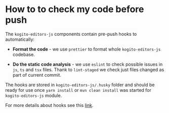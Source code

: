 # How to to check my code before push

The `kogito-editors-js` components contain pre-push hooks to automatically:

- **Format the code** - we use `prettier` to format whole `kogito-editors-js` codebase.

- **Do the static code analysis** - we use `eslint` to check possible issues in `js`, `ts` and `tsx` files. Thank to `lint-staged` we check just files changed as part of current commit.

The hooks are stored in `kogito-editors-js/.husky` folder and should be ready for use once `yarn install` or `mvn clean install` was started for `kogito-editors-js` module.

For more details about hooks see this [link](https://typicode.github.io/husky/#/).
